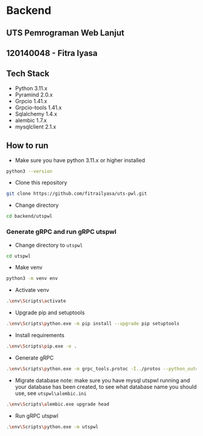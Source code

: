 # Backend
## UTS Pemrograman Web Lanjut
## 120140048 - Fitra lyasa

## Tech Stack

- Python 3.11.x
- Pyramind 2.0.x
- Grpcio 1.41.x
- Grpcio-tools 1.41.x
- Sqlalchemy 1.4.x
- alembic 1.7.x
- mysqlclient 2.1.x

## How to run

- Make sure you have python 3.11.x or higher installed

```bash
python3 --version
```

- Clone this repository

```bash
git clone https://github.com/fitrailyasa/uts-pwl.git
```

- Change directory

```bash
cd backend/utspwl
```

### Generate gRPC and run gRPC utspwl

- Change directory to `utspwl`

```bash
cd utspwl
```

- Make venv

```bash
python3 -m venv env
```

- Activate venv

```bash
.\env\Scripts\activate
```

- Upgrade pip and setuptools

```bash
.\env\Scripts\python.exe -m pip install --upgrade pip setuptools
```

- Install requirements

```bash
.\env\Scripts\pip.exe -e .
```

- Generate gRPC

```bash
.\env\Scripts\python.exe -m grpc_tools.protoc -I../protos --python_out=. --pyi_out=. --grpc_python_out=. ../protos/products.proto
```

- Migrate database
  note: make sure you have mysql utspwl running and your database has been created, to see what database name you should use, see `utspwl\alembic.ini`

```bash
.\env\Scripts\alembic.exe upgrade head
```

- Run gRPC utspwl

```bash
.\env\Scripts\python.exe -m utspwl
```